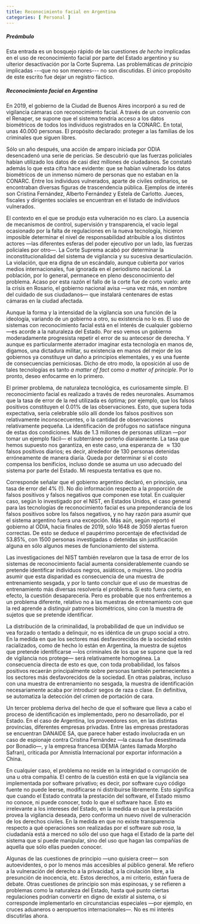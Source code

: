 ```yaml
---
title: Reconocimiento facial en Argentina
categories: [ Personal ]
---
```



##### Preámbulo

Esta entrada es un bosquejo rápido de las cuestiones *de hecho* implicadas en el
uso de reconocimiento facial por parte del Estado argentino y su ulterior
desactivación por la Corte Suprema. Las problemáticas *de principio* implicadas ---que no son
menores--- no son discutidas. El único propósito de este escrito fue dejar un
registro fáctico.

##### Reconocimiento facial en Argentina

En 2019, el gobierno de la Ciudad de Buenos Aires incorporó a su red de
vigilancia cámaras con reconocimiento facial. A través de un convenio con el
Renaper, se supone que el sistema tendría acceso a los datos biométricos de
todos los individuos registrados en la CONARC. En total, unas $40.000$ personas.
El propósito declarado: proteger a las familias de los criminales que siguen
libres.

Sólo un año después, una acción de amparo iniciada por ODIA desencadenó una
serie de pericias. Se descubrió que las fuerzas policiales habían utilizado los
datos de casi diez millones de ciudadanos. Se constató además lo que esta cifra
hace evidente: que se habían vulnerado los datos biométricos de un inmenso
número de personas que no estaban en la CONARC. Entre los individuos vulnerados,
aparte de civiles ordinarios, se encontraban diversas figuras de trascendencia
pública. Ejemplos de interés son Cristina Fernández, Alberto Fernández y Estela
de Carlotto. Jueces, fiscales y dirigentes sociales se encuentran en el listado
de individuos vulnerados.

El contexto en el que se produjo esta vulneración no es claro. La ausencia de
mecanismos de control, supervisión y transparencia, el vacío legal ocasionado
por la falta de regulaciones en la nueva tecnología, hicieron imposible
determinar el nivel de responsabilidad atribuible a los distintos actores —las
diferentes esferas del poder ejecutivo por un lado, las fuerzas policiales por
otro—. La Corte Suprema acabó por determinar la inconstitucionalidad del
sistema de vigilancia y su sucesiva desarticulación.
La violación, que era digna de un escándalo, aunque cubierta por varios medios
internacionales, fue ignorada en el periodismo nacional. La población, por lo
general, permanece en pleno desconocimiento del problema. Acaso por esta razón
el fallo de la corte fue de corto vuelo: ante la crisis en Rosario, el gobierno
nacional avisa —una vez más, en nombre del cuidado de sus ciudadanos— que
instalará centenares de estas cámaras en la ciudad afectada.

Aunque la forma y la intensidad de la vigilancia son una función de la
ideología, variando de un gobierno a otro, su existencia no lo es. El uso de
sistemas con reconocimiento facial está en el interés de cualquier gobierno —es
acorde a la naturaleza del Estado. Por eso vemos un gobierno moderadamente
progresista repetir el error de su antecesor de derecha. Y aunque es
particularmente aterrador imaginar esta tecnología en manos de, digamos, una
dictadura militar, su existencia en manos del mejor de los gobiernos ya
constituye un daño a principios elementales, y es una
fuente de consecuencias perniciosas. Dicho de otro
modo, la oposición al uso de tales tecnologías es tanto *a matter of
fact* como *a matter of principle*. Por lo pronto, deseo enfocarme en lo 
primero.

El primer problema, de naturaleza tecnológica, es curiosamente simple. El
reconocimiento facial es realizado a través de redes neuronales. Asumamos que la
tasa de error de la red utilizada es óptima; por ejemplo, que los falsos
positivos constituyen el $0.01 \%$ de las observaciones. Esto, que supera toda
expectativa, sería celebrable sólo allí donde los falsos positivos son
relativamente inconscecuentes, o la cantidad de observaciones relativamente
pequeña. La identificación de prófugos no satisface ninguna de estas dos
condiciones. Más de $1.3$ millones de personas utilizan —por tomar un ejemplo
fácil— el subterráneo porteño diaraiamente. La tasa que hemos supuesto nos
garantiza, en este caso, una esperanza de $\approx 130$ falsos positivos
diarios; es decir, alrededor de $130$ personas detenidas erróneamente de manera
diaria. Queda por determinar si el costo compensa los benificios, incluso donde
se asuma un uso adecuado del sistema por parte del Estado. Mi respuesta
tentativa es que no.

Corresponde señalar que el gobierno argentino declaró, en principio, una tasa
de error del 4$\%$ (!). No dio información respecto a la proporción de falsos
positivos y falsos negativos que componen ese total. En cualquier caso, según
lo investigado por el NIST, en Estados Unidos, el caso general para las
tecnologías de reconocimiento facial es una preponderancia de los falsos
positivos sobre los falsos negativos, y no hay razón para asumir que el sistema
argentino fuera una excepción. Más aún, según reportó el gobierno al ODIA,
hacia finales de 2019, sólo 1648 de 3059 alertas fueron correctas. De esto se
deduce el paupérrimo porcentaje de efectividad de 53.85$\%$, con 1500 personas
investigadas o detenidas sin justificación alguna en sólo algunos meses de
funcionamiento del sistema.

Las investigaciones del NIST también revelaron que la tasa de error de los
sistemas de reconocimiento facial aumenta considerablemente cuando se pretende
identificar individuos negros, asiáticos, o mujeres. Uno podría asumir que esta
disparidad es consecuencia de una muestra de entrenamiento sesgada, y por lo
tanto concluir que el uso de muestras de entrenamiento más diversas resolvería
el problema. Si esto fuera cierto, en efecto, la cuestión desaparecería. Pero es
probable que nos enfrentemos a un problema diferente, relativo no a las muestras
de entrenamiento con que la red aprende a distinguir patrones biométricos, sino
con la muestra de sujetos que se pretende identificar. 

La distribución de la criminalidad, la probabilidad de que un individuo se vea
forzado o tentado a delinquir, no es idéntica de un grupo social a otro. En la
medida en que los sectores maś desfavorecidos de la sociedad estén racializados,
como de hecho lo están en Argentina, la muestra de sujetos que pretende
identificarse —los criminales de los que se supone que la red de vigilancia
nos protege— será relativamente homogénea. La consecuencia directa de esto es
que, con toda probabilidad, los falsos positivos recaerán principalmente sobre
personas también pertenecientes a los sectores más desfavorecidos de la
sociedad. En otras palabras, incluso con una muestra de entrenamiento no
sesgada, la muestra de identificación necesariamente acaba por introducir segos
de raza o clase. En definitiva, se automatiza la detección del crimen de
portación de cara.


Un tercer problema deriva del hecho de que el software que lleva a cabo el
proceso de identificación es implementado, pero no desarrollado, por el Estado.
En el caso de Argentina, los proveedores son, en las distintas provincias,
diferentes empresas privadas. Entre las empresas prestadoras se encuentran
DANAIDE SA, que parece haber estado involucrada en un caso de espionaje contra
Cristina Fernández —la causa fue desestimada por Bonadío—, y la empresa
francesa IDEMIA (antes llamada Morpho Safran), criticada por Amnistía
Internacional por exportar información a China. 

En cualquier caso, el problema no reside en la integridad o corrupción de una u
otra compañía. El centro de la cuestión está en que la vigilancia sea
implementada por software privativo; es decir, por software cuyo código fuente no
puede leerse, modificarse ni distribuirse libremente. Esto significa que cuando
el Estado contrata la prestación del software, el Estado mismo no
conoce, ni puede conocer, todo lo que el software hace. Esto es irrelevante a los
intereses del Estado, en la medida en que la prestación provea la vigilancia
deseada, pero conforma un nuevo nivel de vulneración de los derechos civiles. En
la medida en que no existe transparencia respecto a qué operaciones son
realizadas por el software *sub rosa*, la ciudadanía está a merced no
sólo del uso que haga el Estado de la parte del sistema que sí puede manipular,
sino del uso que hagan las compañías de aquella que sólo ellas pueden conocer.


Algunas de las cuestiones de principio —uno quisiera creer— son
autoevidentes, o por lo menos más accesibles al público general. Me refiero a la
vulneración del derecho a la privacidad, a la cirulación libre, a la presunción
de inocencia, etc. Estos derechos, a mi criterio, están fuera de debate. Otras
cuestiones de principio son más espinosas, y se refieren a problemas como la
naturaleza del Estado, hasta qué punto ciertas regulaciones podrían convertir en
digno de existir al sistema, o si corresponde implementarlo en circunstancias
especiales —por ejemplo, en cruces aduaneros o aeropuertos internacionales—.
No es mi interés discutirlas ahora.

